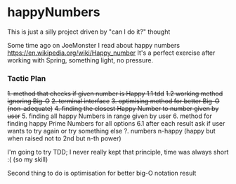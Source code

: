 # happyNumbers
This is just a silly project driven by "can I do it?" thought

Some time ago on JoeMonster I read about happy numbers https://en.wikipedia.org/wiki/Happy_number 
It's a perfect exercise after working with Spring, something light, no pressure.

### Tactic Plan
~~1. method that checks if given number is Happy
1.1 tdd~~
~~1.2 working method ignoring Big-O~~
~~2. terminal interface~~
~~3. optimising method for better Big-O (non-adequate)~~
~~4. finding the closest Happy Number to number given by user~~
5. finding all happy Numbers in range given by user
6. method for finding happy Prime Numbers for all options 
   6.1 after each result ask if user wants to try again or try something else
?. numbers n-happy (happy but when raised not to 2nd but n-th power)

I'm going to try TDD; I never really kept that principle, time was always short :( (so my skill)

Second thing to do is optimisation for better big-O notation result
